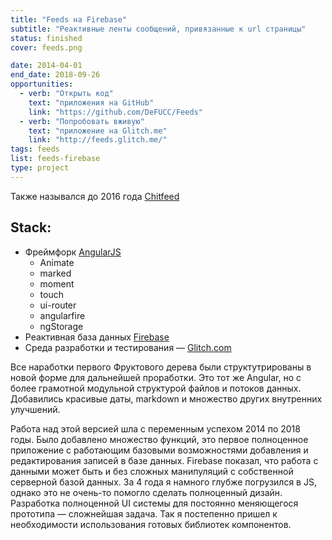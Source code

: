 ```yaml
---
title: "Feeds на Firebase"
subtitle: "Реактивные ленты сообщений, привязанные к url страницы"
status: finished
cover: feeds.png

date: 2014-04-01
end_date: 2018-09-26
opportunities:
  - verb: "Открыть код"
    text: "приложения на GitHub"
    link: "https://github.com/DeFUCC/Feeds"
  - verb: "Попробовать вживую"
    text: "приложение на Glitch.me"
    link: "http://feeds.glitch.me/"
tags: feeds
list: feeds-firebase
type: project
---
```


Также назывался до 2016 года [Chitfeed](https://github.com/DeFUCC/Chitfeed)

## Stack:

- Фреймфорк [AngularJS](https://angularjs.org/)
  - Animate
  - marked
  - moment
  - touch
  - ui-router
  - angularfire
  - ngStorage
- Реактивная база данных [Firebase](https://firebase.google.com/)
- Среда разработки и тестирования — [Glitch.com](https://www.glitch.com)

Все наработки первого Фруктового дерева были структутрированы в новой форме для дальнейшей проработки. Это тот же Angular, но с более грамотной модульной структурой файлов и потоков данных. Добавились красивые даты, markdown и множество других внутренних улучшений.

Работа над этой версией шла с переменным успехом 2014 по 2018 годы. Было добавлено множество функций, это первое полноценное приложение с работающим базовыми возможностями добавления и редактирования записей в базе данных. Firebase показал, что работа с данными может быть и без сложных манипуляций с собственной серверной базой данных. За 4 года я намного глубже погрузился в JS, однако это не очень-то помогло сделать полноценный дизайн. Разработка полноценной UI системы для постоянно меняющегося прототипа — сложнейшая задача. Так я постепенно пришел к необходимости использования готовых библиотек компонентов.
